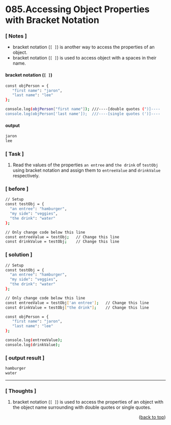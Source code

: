 <a name="topage"></a>

# 085.Accessing Object Properties with Bracket Notation

### [ Notes ]
  * bracket notation (`[ ]`) is another way to access the properties of an object.
  * bracket notation (`[ ]`) is used to access object with a spaces in their name.

#### bracket notation (`[ ]`) 

```sh
const objPerson = {
   "first name": "jaron",
   "last name": "lee"
};

console.log(objPerson["first name"]); ///----[double quotes (")]----
console.log(objPerson['last name']);  ///----[single quotes (')]----
```

#### output
```sh
jaron
lee
```

### [ Task ]
  1. Read the values of the properties `an entree` and `the drink` of `testObj` using bracket notation and assign them to `entreeValue` and `drinkValue` respectively.


### [ before ]

```sh
// Setup
const testObj = {
  "an entree": "hamburger",
  "my side": "veggies",
  "the drink": "water"
};

// Only change code below this line
const entreeValue = testObj;   // Change this line
const drinkValue = testObj;    // Change this line
```

### [ solution ]

```sh
// Setup
const testObj = {
  "an entree": "hamburger",
  "my side": "veggies",
  "the drink": "water"
};

// Only change code below this line
const entreeValue = testObj['an entree'];   // Change this line
const drinkValue = testObj["the drink"];    // Change this line

const objPerson = {
   "first name": "jaron",
   "last name": "lee"
};

console.log(entreeValue);
console.log(drinkValue);
```

### [ output result ]

```sh
hamburger
water
```

-----

### [ Thoughts ]

  1.  bracket notation (`[ ]`) is used to access the properties of an object with the object name surrounding with double quotes or single quotes.
  

<p align="right">(<a href="#topage">back to top</a>)</p>
<br/>
<br/>
